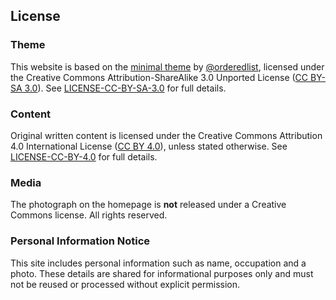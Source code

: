 ## License

### Theme
This website is based on the [minimal theme](https://github.com/orderedlist/minimal) by [@orderedlist](https://github.com/orderedlist), licensed under the Creative Commons Attribution-ShareAlike 3.0 Unported License ([CC BY-SA 3.0](https://creativecommons.org/licenses/by-sa/3.0/)). See [LICENSE-CC-BY-SA-3.0](./LICENSE-CC-BY-SA-3.0) for full details.

### Content
Original written content is licensed under the Creative Commons Attribution 4.0 International License ([CC BY 4.0](https://creativecommons.org/licenses/by/4.0/)), unless stated otherwise. See [LICENSE-CC-BY-4.0](./LICENSE-CC-BY-4.0) for full details.

### Media
The photograph on the homepage is **not** released under a Creative Commons license. All rights reserved.

### Personal Information Notice
This site includes personal information such as name, occupation and a photo. These details are shared for informational purposes only and must not be reused or processed without explicit permission.
